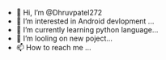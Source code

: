 - 👋 Hi, I’m @Dhruvpatel272
- 👀 I’m interested in Android devlopment ...
- 🌱 I’m currently learning  python language...
- 💞️ I’m looling  on  new poject...
- 📫 How to reach me ...

<!---
Dhruvpatel272/Dhruvpatel272 is a ✨ special ✨ repository because its `README.md` (this file) appears on your GitHub profile.
You can click the Preview link to take a look at your changes.
--->
